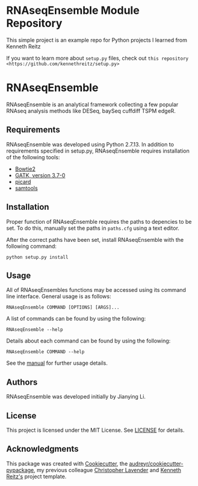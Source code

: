 RNAseqEnsemble Module Repository
========================

This simple project is an example repo for Python projects I learned from Kenneth Reitz

If you want to learn more about ``setup.py`` files, check out `this repository <https://github.com/kennethreitz/setup.py>`

# RNAseqEnsemble

RNAseqEnsemble is an analytical framework collecting a few popular RNAseq analysis methods like DESeq, baySeq cuffdiff TSPM edgeR. 

## Requirements
RNAseqEnsemble was developed using Python 2.7.13. In addition to requirements specified in setup.py, RNAseqEnsemble requires installation of the following tools:

* [Bowtie2](http://bowtie-bio.sourceforge.net/bowtie2/index.shtml)
* [GATK, version 3.7-0](https://software.broadinstitute.org/gatk/download/)
* [picard](https://broadinstitute.github.io/picard/)
* [samtools](http://www.htslib.org/download/)

## Installation

Proper function of RNAseqEnsemble requires the paths to depencies to be set.  To do this, manually set the paths in `paths.cfg` using a text editor.

After the correct paths have been set, install RNAseqEnsemble with the following command:
```
python setup.py install
```

## Usage
All of RNAseqEnsembles functions may be accessed using its command line interface. General usage is as follows:
```
RNAseqEnsemble COMMAND [OPTIONS] [ARGS]...
```
A list of commands can be found by using the following:
```
RNAseqEnsemble --help
```
Details about each command can be found by using the following:
```
RNAseqEnsemble COMMAND --help
```
See the [manual](docs/manual.md) for further usage details.

## Authors
RNAseqEnsemble was developed initially by Jianying Li.

## License
This project is licensed under the MIT License. See [LICENSE](LICENSE) for details.

## Acknowledgments
This package was created with [Cookiecutter](https://github.com/audreyr/cookiecutter), the [audreyr/cookiecutter-pypackage](https://github.com/audreyr/cookiecutter-pypackage), my previous colleague [Christopher Lavender](https://github.com/lavenderca/muver.git) and [Kenneth Reitz's](http://www.kennethreitz.org/essays/repository-structure-and-python) project template.
